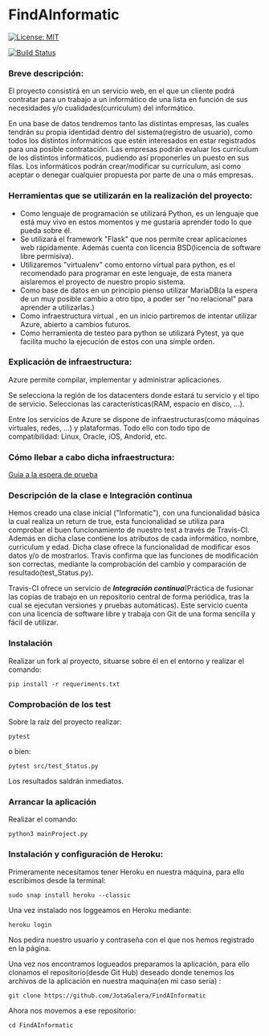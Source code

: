# FindAInformatic

[![License: MIT](https://img.shields.io/badge/License-MIT-yellow.svg)](https://opensource.org/licenses/MIT)

[![Build Status](https://travis-ci.org/JotaGalera/FindAInformatic.svg?branch=master)](https://travis-ci.org/JotaGalera/FindAInformatic)

### Breve descripción:
El proyecto consistirá en un servicio web, en el que un cliente podrá contratar para un trabajo a un informático de una lista en función de sus necesidades y/o cualidades(curriculum) del informático.

En una base de datos tendremos tanto las distintas empresas, las cuales tendrán su propia identidad dentro del sistema(registro de usuario), como todos los distintos informáticos que estén interesados en estar registrados para una posible contratación.
Las empresas podrán evaluar los currículum de los distintos informáticos, pudiendo así proponerles un puesto en sus filas.
Los informáticos podrán crear/modificar su currículum, así como aceptar o denegar cualquier propuesta por parte de una o más empresas.

### Herramientas que se utilizarán en la realización del proyecto:

- Como lenguaje de programación se utilizará Python, es un lenguaje que está muy vivo en estos momentos y me gustaría aprender todo lo que pueda sobre él.
- Se utilizará el framework "Flask" que nos permite crear aplicaciones web rápidamente. Además cuenta con licencia BSD(licencia de software libre permisiva).
- Utilizaremos "virtualenv" como entorno virtual para python, es el recomendado para programar en este lenguaje, de esta manera aislaremos el proyecto de nuestro propio sistema.
- Como base de datos en un principio pienso utilizar MariaDB(a la espera de un muy posible cambio a otro tipo, a poder ser "no relacional" para aprender a utilizarlas.)
- Como infraestructura virtual , en un inicio partiremos de intentar utilizar Azure, abierto a cambios futuros.
- Como herramienta de testeo para python se utilizará Pytest, ya que facilita mucho la ejecución de estos con una simple orden.


### Explicación de infraestructura:

Azure permite compilar, implementar y administrar aplicaciones.

Se selecciona la región de los datacenters donde estará tu servicio y el tipo de servicio.
Seleccionas las características(RAM, espacio en disco, ...).

Entre los servicios de Azure se dispone de infraestructuras(como máquinas virtuales, redes, ...) y plataformas. Todo ello con todo tipo de compatibilidad: Linux, Oracle, iOS, Andorid, etc.

### Cómo llebar a cabo dicha infraestructura:

[Guia a la espera de prueba](https://docs.microsoft.com/en-us/azure/virtual-machines/linux/quick-create-portal)

### Descripción de la clase e Integración continua

Hemos creado una clase inicial ("Informatic"), con una funcionalidad básica la cual realiza un return de true, esta funcionalidad se utiliza para comprobar el buen funcionamiento de nuestro test a través de Travis-CI. Además en dicha clase contiene los atributos de cada informático, nombre, curriculum y edad. Dicha clase ofrece la funcionalidad de modificar esos datos y/o de mostrarlos. Travis confirma que las funciones de modificación son correctas, mediante la comprobación del cambio y comparación de resultado(test_Status.py).

Travis-CI ofrece un servicio de ___Integración continua___(Práctica de fusionar las copias de trabajo en un repositorio central de forma periódica, tras la cual se ejecutan versiones y pruebas automáticas). Este servicio cuenta con una licencia de software libre y trabaja con Git de una forma sencilla y fácil de utilizar.

### Instalación

Realizar un fork al proyecto, situarse sobre él en el entorno y realizar el comando:
~~~~
pip install -r requeriments.txt
~~~~

### Comprobación de los test

Sobre la raíz del proyecto realizar:
~~~~
pytest
~~~~
o bien:
~~~~
pytest src/test_Status.py
~~~~
Los resultados saldrán inmediatos.

### Arrancar la aplicación

Realizar el comando:

~~~~
python3 mainProject.py
~~~~

### Instalación y configuración de Heroku:

Primeramente necesitamos tener Heroku en nuestra máquina, para ello escribimos desde la terminal:
~~~~
sudo snap install heroku --classic
~~~~

Una vez instalado nos loggeamos en Heroku mediante:
~~~~
heroku login
~~~~
Nos pedira nuestro usuario y contraseña con el que nos hemos registrado en la página.

Una vez nos encontramos logueados preparamos la aplicación, para ello clonamos el repositorio(desde Git Hub) deseado donde tenemos los archivos de la aplicación en nuestra maquina(en mi caso sería) :
~~~~
git clone https://github.com/JotaGalera/FindAInformatic
~~~~

Ahora nos movemos a ese repositorio:
~~~~
cd FindAInformatic
~~~~
